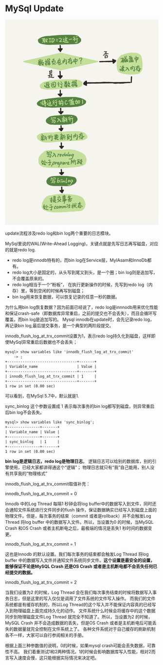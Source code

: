 # MySql Update

<img src="./pics/update语句执行流程.png" />

update流程涉及redo log和bin log两个重要的日志模块。

MySql里说的WAL(Write-Ahead Logging)，关键点就是先写日志再写磁盘，对应的就是redo log.
- redo log是innodb特有的，而bin log在Service层，MyIAsam和InnoDb都有。
- redo log大小是固定的，从头写到尾又到头，是一个圈；bin log则是追加写，不会覆盖原来的。 
- redo log相当于一个“粉板”， 在执行更新操作的时候，先写到redo log（内存）里，等到空闲的时候再写到磁盘；
- bin log用来恢复数据，可以恢复记录的任意一秒的数据。

为什么用bin log恢复数据？因为前面已经说了，redo log是innnodb用来优化性能和保证crash-safe（即数据库异常重启，之前的提交也不会丢失），而且会循环写覆盖，而bin log是追加写的。
Mysql innodb在update时，会先记录redo log， 再记录bin log,最后提交事务，是一个典型的两阶段提交。

innodb_flush_log_at_trx_commit设置为1，表示redo log持久化到磁盘，这样即使MySql异常重启后数据也不会丢失；
```
mysql> show variables like 'innodb_flush_log_at_trx_commit'
    -> ;
+--------------------------------+-------+
| Variable_name                  | Value |
+--------------------------------+-------+
| innodb_flush_log_at_trx_commit | 1     |
+--------------------------------+-------+
1 row in set (0.00 sec)
```
可以看到，在MySql 5.7中，默认就是1.

sync_binlog 这个参数设置成 1 表示每次事务的bin log都写到磁盘，则异常重启后bin log不会丢失。
```
mysql> show variables like 'sync_binlog';
+---------------+-------+
| Variable_name | Value |
+---------------+-------+
| sync_binlog   | 1     |
+---------------+-------+
1 row in set (0.00 sec)
```

<strong>bin log是逻辑日志，redo log是物理日志</strong>。
逻辑日志可以给别的数据库，别的引擎使用，已经大家都讲得通这个“逻辑”；
物理日志就只有“我”自己能用，别人没有共享我的“物理格式”

innodb_flush_log_at_trx_commit取值补充：

innodb_flush_log_at_trx_commit = 0

Innodb 中的Log Thread 每隔1 秒钟会将log buffer中的数据写入到文件，同时还会通知文件系统进行文件同步的flush
操作，保证数据确实已经写入到磁盘上面的物理文件。但是，每次事务的结束（commit 或者是rollback）并不会触发Log Thread
将log buffer 中的数据写入文件。所以，当设置为0 的时候，当MySQL Crash 和OS Crash
或者主机断电之后，最极端的情况是丢失1 秒时间的数据变更。

innodb_flush_log_at_trx_commit = 1

这也是Innodb 的默认设置。我们每次事务的结束都会触发Log Thread 将log buffer
中的数据写入文件并通知文件系统同步文件。**这个设置是最安全的设置，能够保证不论是MySQL Crash 还是OS Crash
或者是主机断电都不会丢失任何已经提交的数据。**

innodb_flush_log_at_trx_commit = 2

当我们设置为2 的时候，Log Thread
会在我们每次事务结束的时候将数据写入事务日志，但是这里的写入仅仅是调用了文件系统的文件写入操作。
而我们的文件系统都是有缓存机制的，所以Log Thread的这个写入并不能保证内容真的已经写入到物理磁盘上面完成持久化的动作。
文件系统什么时候会将缓存中的这个数据同步到物理磁盘文件Log
Thread 就完全不知道了。所以，当设置为2 的时候，MySQL Crash 并不会造成数据的丢失，但是OS Crash
或者是主机断电后可能丢失的数据量就完全控制在文件系统上了。
各种文件系统对于自己缓存的刷新机制各不一样，大家可以自行参阅相关的手册。

根据上面三种参数值的说明，0的时候，如果mysql crash可能会丢失数据，可靠性不高。
我们着重测试1和2两种情况。1的时候会影响数据库写入性能，相对2而言写入速度会慢，这只能根据实际情况来决定吧。
